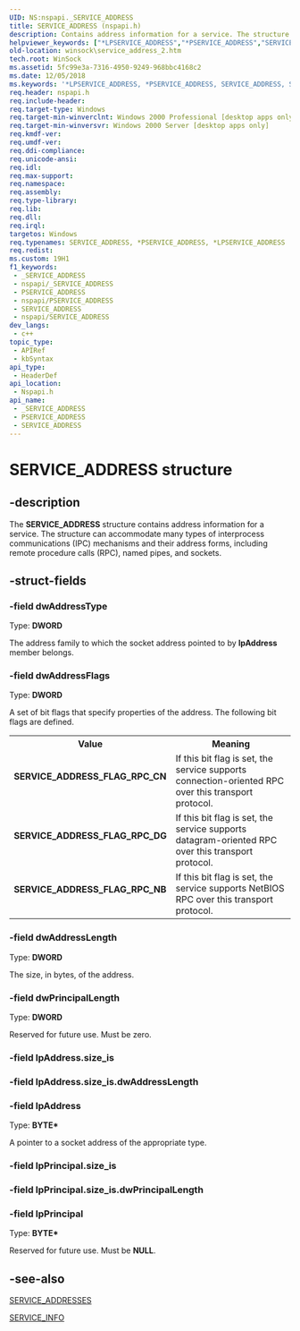 ```yaml
---
UID: NS:nspapi._SERVICE_ADDRESS
title: SERVICE_ADDRESS (nspapi.h)
description: Contains address information for a service. The structure can accommodate many types of interprocess communications (IPC) mechanisms and their address forms, including remote procedure calls (RPC), named pipes, and sockets.
helpviewer_keywords: ["*LPSERVICE_ADDRESS","*PSERVICE_ADDRESS","SERVICE_ADDRESS","SERVICE_ADDRESS structure [Winsock]","SERVICE_ADDRESS_FLAG_RPC_CN","SERVICE_ADDRESS_FLAG_RPC_DG","SERVICE_ADDRESS_FLAG_RPC_NB","_win32_service_address_2","nspapi/SERVICE_ADDRESS","winsock.service_address_2"]
old-location: winsock\service_address_2.htm
tech.root: WinSock
ms.assetid: 5fc99e3a-7316-4950-9249-968bbc4168c2
ms.date: 12/05/2018
ms.keywords: '*LPSERVICE_ADDRESS, *PSERVICE_ADDRESS, SERVICE_ADDRESS, SERVICE_ADDRESS structure [Winsock], SERVICE_ADDRESS_FLAG_RPC_CN, SERVICE_ADDRESS_FLAG_RPC_DG, SERVICE_ADDRESS_FLAG_RPC_NB, _win32_service_address_2, nspapi/SERVICE_ADDRESS, winsock.service_address_2'
req.header: nspapi.h
req.include-header: 
req.target-type: Windows
req.target-min-winverclnt: Windows 2000 Professional [desktop apps only]
req.target-min-winversvr: Windows 2000 Server [desktop apps only]
req.kmdf-ver: 
req.umdf-ver: 
req.ddi-compliance: 
req.unicode-ansi: 
req.idl: 
req.max-support: 
req.namespace: 
req.assembly: 
req.type-library: 
req.lib: 
req.dll: 
req.irql: 
targetos: Windows
req.typenames: SERVICE_ADDRESS, *PSERVICE_ADDRESS, *LPSERVICE_ADDRESS
req.redist: 
ms.custom: 19H1
f1_keywords:
 - _SERVICE_ADDRESS
 - nspapi/_SERVICE_ADDRESS
 - PSERVICE_ADDRESS
 - nspapi/PSERVICE_ADDRESS
 - SERVICE_ADDRESS
 - nspapi/SERVICE_ADDRESS
dev_langs:
 - c++
topic_type:
 - APIRef
 - kbSyntax
api_type:
 - HeaderDef
api_location:
 - Nspapi.h
api_name:
 - _SERVICE_ADDRESS
 - PSERVICE_ADDRESS
 - SERVICE_ADDRESS
---
```


# SERVICE_ADDRESS structure


## -description

The 
<b>SERVICE_ADDRESS</b> structure contains address information for a service. The structure can accommodate many types of interprocess communications (IPC) mechanisms and their address forms, including remote procedure calls (RPC), named pipes, and sockets.

## -struct-fields

### -field dwAddressType

Type: <b>DWORD</b>

The address family to which the socket address pointed to by <b>lpAddress</b> member belongs.

### -field dwAddressFlags

Type: <b>DWORD</b>

A set of bit flags that specify properties of the address. The following bit flags are defined.

<table>
<tr>
<th>Value</th>
<th>Meaning</th>
</tr>
<tr>
<td width="40%"><a id="SERVICE_ADDRESS_FLAG_RPC_CN"></a><a id="service_address_flag_rpc_cn"></a><dl>
<dt><b>SERVICE_ADDRESS_FLAG_RPC_CN</b></dt>
</dl>
</td>
<td width="60%">
If this bit flag is set, the service supports connection-oriented RPC over this transport protocol.

</td>
</tr>
<tr>
<td width="40%"><a id="SERVICE_ADDRESS_FLAG_RPC_DG"></a><a id="service_address_flag_rpc_dg"></a><dl>
<dt><b>SERVICE_ADDRESS_FLAG_RPC_DG</b></dt>
</dl>
</td>
<td width="60%">
If this bit flag is set, the service supports datagram-oriented RPC over this transport protocol.

</td>
</tr>
<tr>
<td width="40%"><a id="SERVICE_ADDRESS_FLAG_RPC_NB"></a><a id="service_address_flag_rpc_nb"></a><dl>
<dt><b>SERVICE_ADDRESS_FLAG_RPC_NB</b></dt>
</dl>
</td>
<td width="60%">
If this bit flag is set, the service supports NetBIOS RPC over this transport protocol.

</td>
</tr>
</table>

### -field dwAddressLength

Type: <b>DWORD</b>

The size, in bytes, of the address.

### -field dwPrincipalLength

Type: <b>DWORD</b>

Reserved for future use. Must be zero.

### -field lpAddress.size_is

### -field lpAddress.size_is.dwAddressLength

### -field lpAddress

Type: <b>BYTE*</b>

A pointer to a socket address of the appropriate type.

### -field lpPrincipal.size_is

### -field lpPrincipal.size_is.dwPrincipalLength

### -field lpPrincipal

Type: <b>BYTE*</b>

Reserved for future use. Must be <b>NULL</b>.

## -see-also

<a href="/windows/desktop/api/nspapi/ns-nspapi-service_addresses">SERVICE_ADDRESSES</a>



<a href="/windows/desktop/api/nspapi/ns-nspapi-service_infoa">SERVICE_INFO</a>

